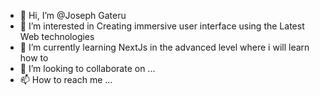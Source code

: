 - 👋 Hi, I’m @Joseph Gateru
- 👀 I’m interested in Creating immersive user interface using the Latest Web technologies
- 🌱 I’m currently learning NextJs in the advanced level where i will learn how to 
- 💞️ I’m looking to collaborate on ...
- 📫 How to reach me ...

<!---
Ceasor7/Ceasor7 is a ✨ special ✨ repository because its `README.md` (this file) appears on your GitHub profile.
You can click the Preview link to take a look at your changes.
--->
